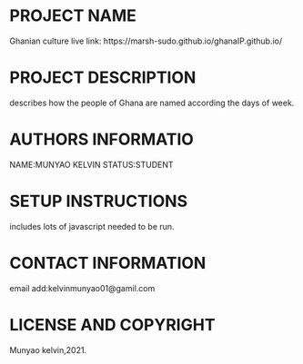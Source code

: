 <h1>PROJECT NAME</h1>
Ghanian culture
live link: https://marsh-sudo.github.io/ghanaIP.github.io/
<h1>PROJECT DESCRIPTION</h1>
describes how the people of Ghana are named according the days of week.

<h1>AUTHORS INFORMATIO</h1>
NAME:MUNYAO KELVIN
STATUS:STUDENT

<h1>SETUP INSTRUCTIONS</h1>
includes lots of javascript needed to be run.
<h1>CONTACT INFORMATION</h1>
email add:kelvinmunyao01@gamil.com

<h1>LICENSE AND COPYRIGHT</h1>
Munyao kelvin,2021.